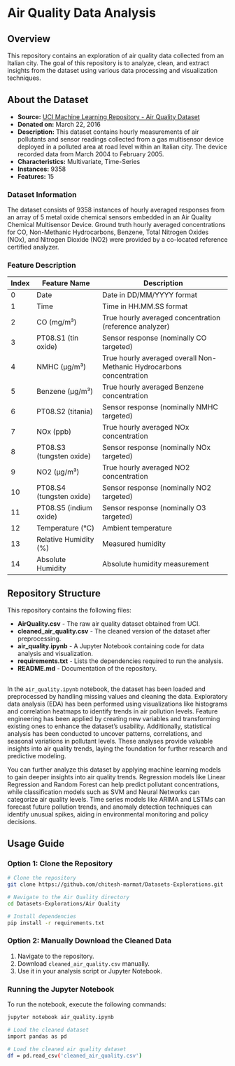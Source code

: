 # Air Quality Data Analysis

## Overview
This repository contains an exploration of air quality data collected from an Italian city. The goal of this repository is to analyze, clean, and extract insights from the dataset using various data processing and visualization techniques.

## About the Dataset
- **Source:** [UCI Machine Learning Repository - Air Quality Dataset](https://archive.ics.uci.edu/dataset/360/air+quality)
- **Donated on:** March 22, 2016
- **Description:** This dataset contains hourly measurements of air pollutants and sensor readings collected from a gas multisensor device deployed in a polluted area at road level within an Italian city. The device recorded data from March 2004 to February 2005.
- **Characteristics:** Multivariate, Time-Series
- **Instances:** 9358
- **Features:** 15

### Dataset Information
The dataset consists of 9358 instances of hourly averaged responses from an array of 5 metal oxide chemical sensors embedded in an Air Quality Chemical Multisensor Device. Ground truth hourly averaged concentrations for CO, Non-Methanic Hydrocarbons, Benzene, Total Nitrogen Oxides (NOx), and Nitrogen Dioxide (NO2) were provided by a co-located reference certified analyzer.

### Feature Description
| Index | Feature Name | Description |
|--------|-----------------|--------------------------------------|
| 0 | Date | Date in DD/MM/YYYY format |
| 1 | Time | Time in HH.MM.SS format |
| 2 | CO (mg/m³) | True hourly averaged concentration (reference analyzer) |
| 3 | PT08.S1 (tin oxide) | Sensor response (nominally CO targeted) |
| 4 | NMHC (µg/m³) | True hourly averaged overall Non-Methanic Hydrocarbons concentration |
| 5 | Benzene (µg/m³) | True hourly averaged Benzene concentration |
| 6 | PT08.S2 (titania) | Sensor response (nominally NMHC targeted) |
| 7 | NOx (ppb) | True hourly averaged NOx concentration |
| 8 | PT08.S3 (tungsten oxide) | Sensor response (nominally NOx targeted) |
| 9 | NO2 (µg/m³) | True hourly averaged NO2 concentration |
| 10 | PT08.S4 (tungsten oxide) | Sensor response (nominally NO2 targeted) |
| 11 | PT08.S5 (indium oxide) | Sensor response (nominally O3 targeted) |
| 12 | Temperature (°C) | Ambient temperature |
| 13 | Relative Humidity (%) | Measured humidity |
| 14 | Absolute Humidity | Absolute humidity measurement |

## Repository Structure
This repository contains the following files:

- **AirQuality.csv** - The raw air quality dataset obtained from UCI.
- **cleaned_air_quality.csv** - The cleaned version of the dataset after preprocessing.
- **air_quality.ipynb** - A Jupyter Notebook containing code for data analysis and visualization.
- **requirements.txt** - Lists the dependencies required to run the analysis.
- **README.md** - Documentation of the repository.

## 
In the `air_quality.ipynb` notebook, the dataset has been loaded and preprocessed by handling missing values and cleaning the data. Exploratory data analysis (EDA) has been performed using visualizations like histograms and correlation heatmaps to identify trends in air pollution levels. Feature engineering has been applied by creating new variables and transforming existing ones to enhance the dataset’s usability. Additionally, statistical analysis has been conducted to uncover patterns, correlations, and seasonal variations in pollutant levels. These analyses provide valuable insights into air quality trends, laying the foundation for further research and predictive modeling.

You can further analyze this dataset by applying machine learning models to gain deeper insights into air quality trends. Regression models like Linear Regression and Random Forest can help predict pollutant concentrations, while classification models such as SVM and Neural Networks can categorize air quality levels. Time series models like ARIMA and LSTMs can forecast future pollution trends, and anomaly detection techniques can identify unusual spikes, aiding in environmental monitoring and policy decisions.

## Usage Guide
### Option 1: Clone the Repository
```bash
# Clone the repository
git clone https://github.com/chitesh-marmat/Datasets-Explorations.git

# Navigate to the Air Quality directory
cd Datasets-Explorations/Air Quality

# Install dependencies
pip install -r requirements.txt
```

### Option 2: Manually Download the Cleaned Data
1. Navigate to the repository.
2. Download `cleaned_air_quality.csv` manually.
3. Use it in your analysis script or Jupyter Notebook.

### Running the Jupyter Notebook
To run the notebook, execute the following commands:
```bash
jupyter notebook air_quality.ipynb

# Load the cleaned dataset
import pandas as pd

# Load the cleaned air quality dataset
df = pd.read_csv('cleaned_air_quality.csv')
```


 
